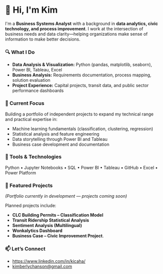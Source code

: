 # 👋 Hi, I'm Kim

I'm a **Business Systems Analyst** with a background in **data analytics, civic technology, and process improvement**. I work at the intersection of business needs and data clarity—helping organizations make sense of information to make better decisions.

### 🔍 What I Do
- **Data Analysis & Visualization:** Python (pandas, matplotlib, seaborn), Power BI, Tableau, Excel  
- **Business Analysis:** Requirements documentation, process mapping, solution evaluation 
- **Project Experience:** Capital projects, transit data, and public sector performance dashboards  

### 🧠 Current Focus
Building a portfolio of independent projects to expand my technical range and practical expertise in:
- Machine learning fundamentals (classification, clustering, regression)  
- Statistical analysis and feature engineering  
- Data storytelling through Power BI and Tableau  
- Business case development and documentation  

### 🧰 Tools & Technologies
Python • Jupyter Notebooks • SQL • Power BI • Tableau • GitHub • Excel • Power Platform  

### 📂 Featured Projects
*(Portfolio currently in development — projects coming soon)*  

Planned projects include:
- **CLC Building Permits – Classification Model**  
- **Transit Ridership Statistical Analysis**  
- **Sentiment Analysis (Multilingual)**  
- **Wonkalytics Dashboard**  
- **Business Case – Civic Improvement Project**.

### 📫 Let’s Connect
- https://www.linkedin.com/in/kicaha/
- kimberlychanson@gmail.com

